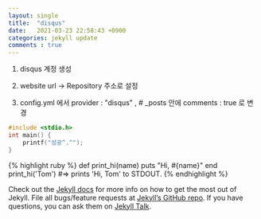 ```yaml
---
layout: single
title:  "disqus"
date:   2021-03-23 22:58:43 +0900
categories: jekyll update
comments : true
---
```


1. disqus 계정 생성

2. website url -> Repository 주소로 설정

3. config.yml 에서 provider : "disqus" , # _posts 안에 comments : true 로 변경

```c
#include <stdio.h>
int main() {
	printf("성공^.^");
}
```


{% highlight ruby %}
def print_hi(name)
  puts "Hi, #{name}"
end
print_hi('Tom')
#=> prints 'Hi, Tom' to STDOUT.
{% endhighlight %}

Check out the [Jekyll docs][jekyll-docs] for more info on how to get the most out of Jekyll. File all bugs/feature requests at [Jekyll’s GitHub repo][jekyll-gh]. If you have questions, you can ask them on [Jekyll Talk][jekyll-talk].

[jekyll-docs]: https://jekyllrb.com/docs/home
[jekyll-gh]:   https://github.com/jekyll/jekyll
[jekyll-talk]: https://talk.jekyllrb.com/
